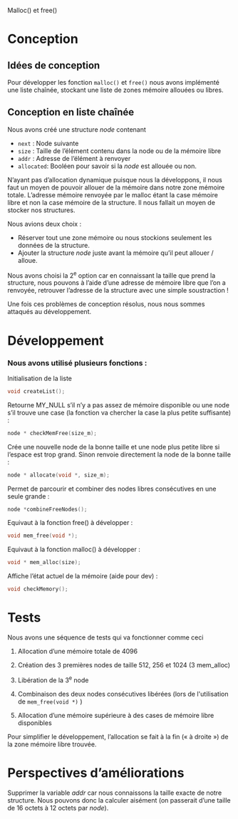 Malloc() et free()

Conception
==========

Idées de conception
-------------------

Pour développer les fonction <code>malloc()</code> et <code>free()</code> nous avons implémenté une liste chaînée, stockant une liste de zones mémoire allouées ou libres.

Conception en liste chaînée
---------------------------

Nous avons créé une structure *node* contenant

-   <code>next</code> : Node suivante
-   <code>size</code> : Taille de l’élément contenu dans la node ou de la mémoire libre
-   <code>addr</code> : Adresse de l’élément à renvoyer
-   <code>allocated</code>: Booléen pour savoir si la *node* est allouée ou non.

N’ayant pas d’allocation dynamique puisque nous la développons, il nous faut un moyen de pouvoir allouer de la mémoire dans notre zone mémoire totale. L’adresse mémoire renvoyée par le malloc étant la case mémoire libre et non la case mémoire de la structure. Il nous fallait un moyen de stocker nos structures.

Nous avions deux choix :

-   Réserver tout une zone mémoire ou nous stockions seulement les données de la structure.
-   Ajouter la structure *node* juste avant la mémoire qu’il peut allouer / alloue.

Nous avons choisi la 2<sup>e</sup> option car en connaissant la taille que prend la structure, nous pouvons à l’aide d’une adresse de mémoire libre que l’on a renvoyée, retrouver l’adresse de la structure avec une simple soustraction !

Une fois ces problèmes de conception résolus, nous nous sommes attaqués au développement.

Développement
=============

### Nous avons utilisé plusieurs fonctions :

Initialisation de la liste
```c
void createList();
```

Retourne MY_NULL  s’il n’y a pas assez de mémoire disponible ou une node s’il trouve une case (la fonction va chercher la case la plus petite suffisante) :
```c
node * checkMemFree(size_m);
```

Crée une nouvelle node de la bonne taille et une node plus petite libre si l’espace est trop grand. Sinon renvoie directement la node de la bonne taille :
```c
node * allocate(void *, size_m);
```

Permet de parcourir et combiner des nodes libres consécutives en une seule grande : 
```c
node *combineFreeNodes();
```

Equivaut à la fonction free() à développer :
```c
void mem_free(void *); 
```

Equivaut à la fonction malloc() à développer :
```c
void * mem_alloc(size);
```

Affiche l’état actuel de la mémoire (aide pour dev) :
```c
void checkMemory();
```

Tests
=====

Nous avons une séquence de tests qui va fonctionner comme ceci

1.  Allocation d’une mémoire totale de 4096
2.  Création des 3 premières nodes de taille 512, 256 et 1024 (3 mem_alloc)
3.  Libération de la 3<sup>e</sup> node
4.  Combinaison des deux nodes consécutives libérées (lors de l'utilisation de <code>mem_free(void *)</code> )

1.  Allocation d’une mémoire supérieure à des cases de mémoire libre disponibles

Pour simplifier le développement, l’allocation se fait à la fin (« à droite ») de la zone mémoire libre trouvée.

Perspectives d’améliorations
============================

Supprimer la variable *addr* car nous connaissons la taille exacte de notre structure. Nous pouvons donc la calculer aisément (on passerait d’une taille de 16 octets à 12 octets par *node*).
